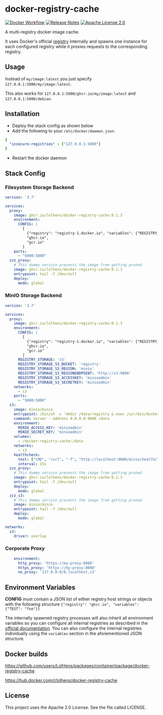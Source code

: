 # docker-registry-cache
[![Docker Workflow](https://github.com/LolHens/docker-registry-cache/workflows/Docker/badge.svg)](https://github.com/LolHens/docker-registry-cache/actions?query=workflow%3ADocker)
[![Release Notes](https://img.shields.io/github/release/LolHens/docker-registry-cache.svg?maxAge=3600)](https://github.com/LolHens/docker-registry-cache/releases/latest)
[![Apache License 2.0](https://img.shields.io/github/license/LolHens/docker-registry-cache.svg?maxAge=3600)](https://www.apache.org/licenses/LICENSE-2.0)

A multi-registry docker image cache.

It uses Docker's official [registry](https://docs.docker.com/registry/) internally and spawns one instance for each configured registry while it proxies requests to the corresponding registry.

## Usage
Instead of `my/image:latest` you just specify `127.0.0.1:5000/my/image:latest`.

This also works for `127.0.0.1:5000/ghcr.io/my/image:latest` and `127.0.0.1:5000/debian`.

## Installation
- Deploy the stack config as shown below
- Add the following to your `/etc/docker/daemon.json`:
```yml
{
  "insecure-registries" : ["127.0.0.1:5000"]
}
```
- Restart the docker daemon

## Stack Config
### Filesystem Storage Backend
```yml
version: '3.7'

services:
  proxy:
    image: ghcr.io/lolhens/docker-registry-cache:0.1.3
    environment:
      CONFIG: |
        [
          {"registry": "registry-1.docker.io", "variables": {"REGISTRY_PROXY_USERNAME": "my_dockerhub_id", "REGISTRY_PROXY_PASSWORD": "my_dockerhub_token"}},
          "ghcr.io",
          "gcr.io"
        ]
    ports:
      - "5000:5000"
  zzz_proxy:
    # This dummy service prevents the image from getting pruned
    image: ghcr.io/lolhens/docker-registry-cache:0.1.3
    entrypoint: tail -f /dev/null
    deploy:
      mode: global
```

### MinIO Storage Backend
```yml
version: '3.7'

services:
  proxy:
    image: ghcr.io/lolhens/docker-registry-cache:0.1.3
    environment:
      CONFIG: |
        [
          {"registry": "registry-1.docker.io", "variables": {"REGISTRY_PROXY_USERNAME": "my_dockerhub_id", "REGISTRY_PROXY_PASSWORD": "my_dockerhub_token"}},
          "ghcr.io",
          "gcr.io"
        ]
      REGISTRY_STORAGE: 's3'
      REGISTRY_STORAGE_S3_BUCKET: 'registry'
      REGISTRY_STORAGE_S3_REGION: 'minio'
      REGISTRY_STORAGE_S3_REGIONENDPOINT: 'http://s3:9000'
      REGISTRY_STORAGE_S3_ACCESSKEY: 'minioadmin'
      REGISTRY_STORAGE_S3_SECRETKEY: 'minioadmin'
    networks:
      - s3
    ports:
      - "5000:5000"
  s3:
    image: minio/minio
    entrypoint: /bin/sh -c 'mkdir /data/registry & exec /usr/bin/docker-entrypoint.sh "$$@"' --
    command: server --address 0.0.0.0:9000 /data
    environment:
      MINIO_ACCESS_KEY: 'minioadmin'
      MINIO_SECRET_KEY: 'minioadmin'
    volumes:
      - /docker-registry-cache:/data
    networks:
      - s3
    healthcheck:
      test: ["CMD", "curl", "-f", "http://localhost:9000/minio/health/live"]
      interval: 15s
  zzz_proxy:
    # This dummy service prevents the image from getting pruned
    image: ghcr.io/lolhens/docker-registry-cache:0.1.3
    entrypoint: tail -f /dev/null
    deploy:
      mode: global
  zzz_s3:
    # This dummy service prevents the image from getting pruned
    image: minio/minio
    entrypoint: tail -f /dev/null
    deploy:
      mode: global

networks:
  s3:
    driver: overlay
```

### Corporate Proxy
```yml
    environment:
      http_proxy: 'https://my-proxy:8080'
      https_proxy: 'https://my-proxy:8080'
      no_proxy: '127.0.0.0/8,localhost,s3'
```

## Environment Variables
**CONFIG** must contain a JSON list of either registry host strings or objects with the following structure `{"registry": "ghcr.io", "variables": {"TEST": "foo"}}`

The internally spawned registry processes will also inherit all environment variables so you can configure all internal registries as described in the [official documentation](https://docs.docker.com/registry/configuration/).
You can also configure the internal registries individually using the `variables` section in the aforementioned JSON structure.

## Docker builds
https://github.com/users/LolHens/packages/container/package/docker-registry-cache

https://hub.docker.com/r/lolhens/docker-registry-cache

## License
This project uses the Apache 2.0 License. See the file called LICENSE.
